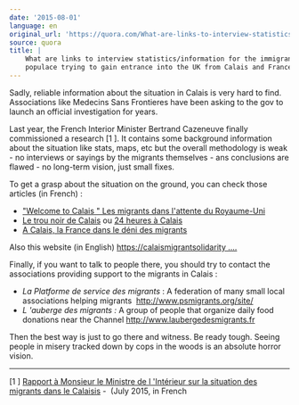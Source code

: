 ```yaml
---
date: '2015-08-01'
language: en
original_url: 'https://quora.com/What-are-links-to-interview-statistics-information-for-the-immigrant-populace-trying-to-gain-entrance-into-the-UK-from-Calais-and-France/answer/Clément-Renaud'
source: quora
title: |
    What are links to interview statistics/information for the immigrant
    populace trying to gain entrance into the UK from Calais and France?
---
```


Sadly, reliable information about the situation in Calais is very hard
to find. Associations like Medecins Sans Frontieres have been asking to
the gov to launch an official investigation for years.
 
Last year, the French Interior Minister Bertrand Cazeneuve finally
commissioned a research  [1 ]. It contains some background information
about the situation like stats, maps, etc but the overall methodology is
weak - no interviews or sayings by the migrants themselves - ans
conclusions are flawed - no long-term vision, just small fixes.

To get a grasp about the situation on the ground, you can check those
articles (in French) :

-   [ "Welcome to Calais " Les migrants dans l'attente du
    Royaume-Uni](http://mappemonde.mgm.fr/num22/lieux/lieux09201.html)
-   [Le trou noir de
    Calais](http://www.vice.com/fr/read/le-trou-noir-de-calais) ou [24
    heures à Calais](https://news.vice.com/fr/article/24-heures-calais)
-   [A Calais, la France dans le déni des
    migrants](http://blog.mondediplo.net/2013-05-09-A-Calais-la-France-dans-le-deni-des-migrants)


Also this website (in English)
[https://calaismigrantsolidarity ....](https://calaismigrantsolidarity.wordpress.com)

Finally, if you want to talk to people there, you should try to contact
the associations providing support to the migrants in Calais :

-   *La Platforme de service des migrants* : A federation of many small
    local associations helping migrants 
    <http://www.psmigrants.org/site/>
-   *L 'auberge des migrants :* A group of people that organize daily
    food donations near the Channel <http://www.laubergedesmigrants.fr>


Then the best way is just to go there and witness. Be ready tough.
Seeing people in misery tracked down by cops in the woods is an absolute
horror vision.


------------------------------------------------------------------------

 [1 ] [Rapport à Monsieur le Ministre de l 'Intérieur sur la situation
des migrants dans le
Calaisis](http://rapport%20à%20monsieur%20le%20ministre%20de%20l'intérieur%20sur%20la%20situation%20des%20migrants%20dans%20le%20calaisis)
-  (July 2015, in French
